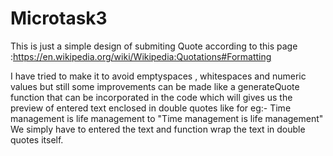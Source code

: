 # Microtask3

This is just a simple design of submiting Quote according to this page :https://en.wikipedia.org/wiki/Wikipedia:Quotations#Formatting

I have tried to make it to avoid emptyspaces , whitespaces and numeric values but still some improvements can be 
made like a generateQuote function that can be incorporated in the code which will gives us the preview of entered text enclosed in double quotes like 
for eg:-
Time management is life management to "Time management is life management"
We simply have to entered the text and function wrap the text in double quotes itself.
